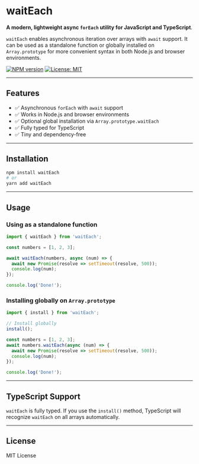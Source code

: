# waitEach

**A modern, lightweight async `forEach` utility for JavaScript and TypeScript**.

`waitEach` enables asynchronous iteration over arrays with `await` support. It can be used as a standalone function or globally installed on `Array.prototype` for more convenient syntax in both Node.js and browser environments.

[![NPM version](https://img.shields.io/npm/v/waiteach.svg)](https://www.npmjs.com/package/waiteach)
[![License: MIT](https://img.shields.io/badge/license-MIT-blue.svg)](https://opensource.org/licenses/MIT)

---

## Features

* ✅ Asynchronous `forEach` with `await` support
* ✅ Works in Node.js and browser environments
* ✅ Optional global installation via `Array.prototype.waitEach`
* ✅ Fully typed for TypeScript
* ✅ Tiny and dependency-free

---

## Installation

```bash
npm install waitEach
# or
yarn add waitEach
```

---

## Usage

### Using as a standalone function

```ts
import { waitEach } from 'waitEach';

const numbers = [1, 2, 3];

await waitEach(numbers, async (num) => {
  await new Promise(resolve => setTimeout(resolve, 500));
  console.log(num);
});

console.log('Done!');
```

### Installing globally on `Array.prototype`

```ts
import { install } from 'waitEach';

// Install globally
install();

const numbers = [1, 2, 3];
await numbers.waitEach(async (num) => {
  await new Promise(resolve => setTimeout(resolve, 500));
  console.log(num);
});

console.log('Done!');
```

---

## TypeScript Support

`waitEach` is fully typed. If you use the `install()` method, TypeScript will recognize `waitEach` on all arrays automatically.

---

## License

MIT License
